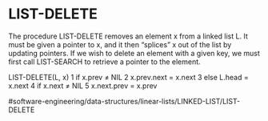 # LIST-DELETE
The procedure LIST-DELETE removes an element x from a linked list L. It must be given a pointer to x, and it then “splices” x out of the list by updating pointers. If we wish to delete an element with a given key, we must first call LIST-SEARCH to retrieve a pointer to the element.


LIST-DELETE(L, x)
1 if x.prev ≠ NIL 
2     x.prev.next = x.next 
3 else L.head = x.next 
4     if x.next ≠ NIL 
5 x.next.prev = x.prev


#software-engineering/data-structures/linear-lists/LINKED-LIST/LIST-DELETE
